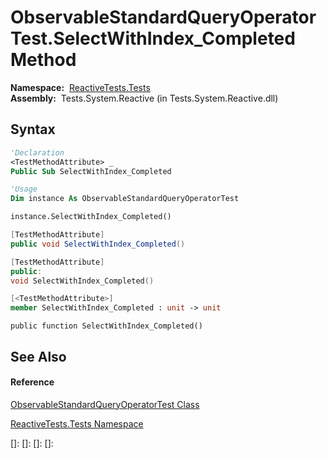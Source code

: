 # ObservableStandardQueryOperatorTest.SelectWithIndex\_Completed Method

**Namespace:**  [ReactiveTests.Tests](ReactiveTests.Tests\ReactiveTests.Tests.md)  
**Assembly:**  Tests.System.Reactive (in Tests.System.Reactive.dll)

## Syntax

```vb
'Declaration
<TestMethodAttribute> _
Public Sub SelectWithIndex_Completed
```

```vb
'Usage
Dim instance As ObservableStandardQueryOperatorTest

instance.SelectWithIndex_Completed()
```

```csharp
[TestMethodAttribute]
public void SelectWithIndex_Completed()
```

```c++
[TestMethodAttribute]
public:
void SelectWithIndex_Completed()
```

```fsharp
[<TestMethodAttribute>]
member SelectWithIndex_Completed : unit -> unit 
```

```jscript
public function SelectWithIndex_Completed()
```

## See Also

#### Reference

[ObservableStandardQueryOperatorTest Class](ObservableStandardQueryOperatorTest\ObservableStandardQueryOperatorTest.md)

[ReactiveTests.Tests Namespace](ReactiveTests.Tests\ReactiveTests.Tests.md)

[]: 
[]: 
[]: 
[]: 
